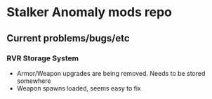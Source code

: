 # Stalker Anomaly mods repo

## Current problems/bugs/etc
### RVR Storage System
- Armor/Weapon upgrades are being removed. Needs to be stored somewhere
- Weapon spawns loaded, seems easy to fix
